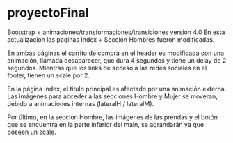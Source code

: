 # proyectoFinal

Bootstrap + animaciones/transformaciones/transiciones version 4.0
En esta actualización las paginas Index + Sección Hombres fueron modificadas. 

En ambas páginas el carrito de compra en el header es modificada con una animación, llamada desaparecer, que dura 4 segundos y tiene un delay de 2 segundos.
Mientras que los links de acceso a las redes sociales en el footer, tienen un scale por 2.

En la página Index, el titulo principal es afectado por una animación externa. Las imágenes para 
acceder a las secciones Hombre y Mujer se moveran, debido a animaciones internas (lateralH / lateralM).

Por último, en la seccion Hombre, las imágenes de las prendas y el botón que se encuentra en la parte inferior del main, se agrandarán ya que poseen un scale.
